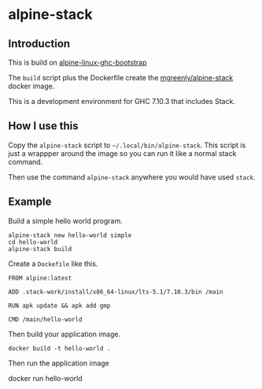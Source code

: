 # alpine-stack


## Introduction

This is build on [alpine-linux-ghc-bootstrap](https://github.com/mitchty/alpine-linux-ghc-bootstrap)

The `build` script plus the Dockerfile create the [mgreenly/alpine-stack](https://hub.docker.com/r/mgreenly/alpine-stack/) docker image.

This is a development environment for GHC 7.10.3 that includes Stack.


## How I use this

Copy the `alpine-stack` script to `~/.local/bin/alpine-stack`.  This script is just a wrappper around
the image so you can run it like a normal stack command.

Then use the command `alpine-stack` anywhere you would have used `stack`.

## Example

Build a simple hello world program.

```
alpine-stack new hello-world simple
cd hello-world
alpine-stack build
```

Create a `Dockefile` like this.

```
FROM alpine:latest

ADD .stack-work/install/x86_64-linux/lts-5.1/7.10.3/bin /main

RUN apk update && apk add gmp

CMD /main/hello-world
```

Then build your application image.

```
docker build -t hello-world .
```

Then run the application image

docker run hello-world

